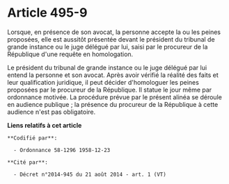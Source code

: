 # Article 495-9

Lorsque, en présence de son avocat, la personne accepte la ou les peines proposées, elle est aussitôt présentée devant le
président du tribunal de grande instance ou le juge délégué par lui, saisi par le procureur de la République d'une requête en
homologation.

Le président du tribunal de grande instance ou le juge délégué par lui entend la personne et son avocat. Après avoir vérifié
la réalité des faits et leur qualification juridique, il peut décider d'homologuer les peines proposées par le procureur de
la République. Il statue le jour même par ordonnance motivée. La procédure prévue par le présent alinéa se déroule en
audience publique ; la présence du procureur de la République à cette audience n'est pas obligatoire.

**Liens relatifs à cet article**

	**Codifié par**:

	  - Ordonnance 58-1296 1958-12-23

	**Cité par**:

	  - Décret n°2014-945 du 21 août 2014 - art. 1 (VT)

